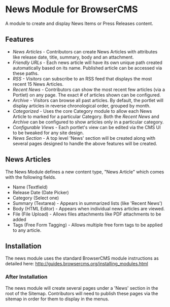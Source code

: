 # News Module for BrowserCMS

A module to create and display News Items or Press Releases content.

## Features

* *News Articles* - Contributors can create News Articles with attributes like release date, title, summary, body and an attachment.
* *Friendly URLs* - Each news article will have its own unique path created automatically based on its name. Published article can be accessed via these paths.
* *RSS - Visitors* can subscribe to an RSS feed that displays the most recent 15 News Articles.
* *Recent News* - Contributors can show the most recent few articles (via a Portlet) on any page. The exact # of articles shown can be configured.
* *Archive* - Visitors can browse all past articles. By default, the portlet will display articles in reverse chronological order, grouped by month.
* *Categorized* - Uses the core Category module to allow each News Article to marked for a particular Category. Both the _Recent News_ and _Archive_ can be configured to show articles only in a particular category.
* *Configurable Views* - Each portlet's view can be edited via the CMS UI to be tweaked for any site design.
* *News Section* - A top level 'News' section will be created along with several pages designed to handle the above features will be created.

## News Articles
The News Module defines a new content type, "News Article" which comes with the following fields.

* Name (Textfield)
* Release Date (Date Picker)
* Category (Select one)
* Summary (Textarea) - Appears in summarized lists (like 'Recent News')
* Body (HTML Editor) - Appears when individual news articles are viewed.
* File (File Upload) - Allows files attachments like PDF attachments to be added
* Tags (Free Form Tagging) - Allows multiple free form tags to be applied to any article.

## Installation

The news module uses the standard BrowserCMS module instructions as detailed here: http://guides.browsercms.org/installing_modules.html

### After Installation

The news module will create several pages under a 'News' section in the root of the Sitemap. Contributors will need to publish these pages via the sitemap in order for them to display in the menus.


